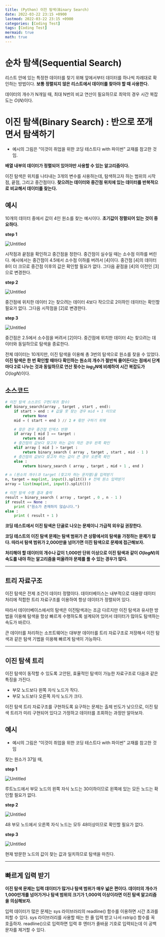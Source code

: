 ```yaml
---
title: (Python) 이진 탐색(Binary Search)
date: 2022-03-22 23:15 +0900
lastmod: 2022-03-22 23:15 +0900
categories: [Coding Test]
tags: [Coding Test]
mermaid: true
math: true
---
```


# 순차 탐색(Sequential Search)

리스트 안에 있는 특정한 데이터를 찾기 위해 앞에서부터 데이터를 하나씩 차례대로 확인하는 방법이다. **보통 정렬되지 않은 리스트에서 데이터를 찾아야 할 때 사용한다.** 

데이터의 개수가 N개일 때, 최대 N번의 비교 연산이 필요하므로 최악의 경우 시간 복잡도는 $O(N)$이다.

# 이진 탐색(Binary Search) : **반으로 쪼개면서 탐색하기**

- 예시의 그림은 “이것이 취업을 위한 코딩 테스트다 with 파이썬” 교재를 참고한 것임.

**배열 내부의 데이터가 정렬되어 있어야만 사용할 수 있는 알고리즘이다.** 

이진 탐색은 위치를 나타내는 3개의 변수를 사용하는데, 탐색하고자 하는 범위의 시작점, 끝점, 그리고 중간점이다. **찾으려는 데이터와 중간점 위치에 있는 데이터를 반복적으로 비교해서 데이터를 찾는다.**

## 예시

10개의 데이터 중에서 값이 4인 원소를 찾는 예시이다. **초기값이 정렬되어 있는 것이 중요하다.**

**step 1**

![Untitled](/assets/img/2022-03-22-binarySearch1/Untitled.png)

시작점과 끝점을 확인하고 중간점을 정한다. 중간점이 실수일 때는 소수점 이하를 버린다. 예시에서는 중간점이 4.5에서 소수점 이하를 버려서 [4]이다. 중간점 [4]의 데이터 8이 더 크므로 중간점 이후의 값은 확인할 필요가 없다. 그다음 끝점을 [4]의 이전인 [3]으로 변경한다.

**step 2**

![Untitled](/assets/img/2022-03-22-binarySearch1/Untitled%201.png)

중간점에 위치한 데이터 2는 찾으려는 데이터 4보다 작으므로 2이하인 데이터는 확인할 필요가 없다. 그다음 시작점을 [2]로 변경한다. 

**step 3**

![Untitled](/assets/img/2022-03-22-binarySearch1/Untitled%202.png)

중간점은 2.5에서 소수점을 버려서 [2]이다. 중간점에 위치한 데이터 4는 찾으려는 데이터와 동일하므로 탐색을 종료한다. 

전체 데이터는 10개지만, 이진 탐색을 이용해 총 3번의 탐색으로 원소를 찾을 수 있었다. **이진 탐색은 한 번 확인할 때마다 확인하는 원소의 개수가 절반씩 줄어든다는 점에서 단계마다 2로 나누는 것과 동일하므로 연산 횟수는 $log_2N$에 비례하여 시간 복잡도가** $O(logN)$이다. 

## 소스코드

```python
# 이진 탐색 소스코드 구현(재귀 함수)
def binary_search(array , target , start , end):
    if start > end : # 값을 못 찾는 경우 mid + 1 이므로
        return None 
    mid = ( start + end ) // 2 # 몫만 구하기 위해

    # 찾은 경우 중간점 인덱스 반환
    if array [ mid ] == target :
        return mid
    # 중간점의 값보다 찾고자 하는 값이 작은 경우 왼쪽 확인
    elif array [ mid ] > target :
        return binary_search ( array , target , start , mid - 1 ) 
    # 중간점의 값보다 찾고자 하는 값이 큰 경우 오른쪽 확인
    else :
        return binary_search ( array , target , mid + 1 , end )

# n (원소의 개수)과 target (찾고자 하는 문자열)을 입력받기
n, target = map(int, input().split()) # 전체 원소 입력받기
array = list(map(int, input().split()))

# 이진 탐색 수행 결과 출력
result = binary_search ( array , target , 0 , n - 1 )
if result == None :
    print ("원소가 존재하지 않습니다.")
else :
    print ( result + 1 )
```

**코딩 테스트에서 이진 탐색은 단골로 나오는 문제이니 가급적 외우길 권장한다.** 

**코딩 테스트의 이진 탐색 문제는 탐색 범위가 큰 상황에서의 탐색을 가정하는 문제가 많다. 따라서 탐색 범위가 2,000만을 넘어가면 이진 탐색으로 문제에 접근해보자.** 

**처리해야 할 데이터의 개수나 값이 1,000만 단위 이상으로 이진 탐색과 같이 $O(logN)$의 속도를 내야 하는 알고리즘을 떠올려야 문제를 풀 수 있는 경우가 많다.** 

---

## 트리 자료구조

이진 탐색은 전제 조건이 데이터 정렬이다. 데이터베이스는 내부적으로 대용량 데이터 처리에 적합한 트리 자료구조를 이용하여 항상 데이터가 정렬되어 있다. 

따라서 데이터베이스에서의 탐색은 이진탐색과는 조금 다르지만 이진 탐색과 유사한 방법을 이용해 탐색을 항상 빠르게 수행하도록 설계되어 있어서 데이터가 많아도 탐색하는 속도가 바르다.

큰 데이터를 처리하는 소프트웨어는 대부분 데이터를 트리 자료구조로 저장해서 이진 탐색과 같은 탐색 기법을 이용해 빠르게 탐색이 가능하다. 

---

## 이진 탐색 트리

이진 탐색이 동작할 수 있도록 고안된, 효율적인 탐색이 가능한 자료구조로 다음과 같은 특징을 가진다.

- 부모 노드보다 왼쪽 자식 노드가 작다.
- 부모 노드보다 오른쪽 자식 노드가 크다.

이진 탐색 트리 자료구조를 구현하도록 요구하는 문제는 출제 빈도가 낮으므로, 이진 탐색 트리가 미리 구현되어 있다고 가정하고 데이터를 조회하는 과정만 알아보자.

## 예시

- 예시의 그림은 “이것이 취업을 위한 코딩 테스트다 with 파이썬” 교재를 참고한 것임

찾는 원소가 37일 때,

**step 1**

![Untitled](/assets/img/2022-03-22-binarySearch1/Untitled%203.png)

루트노드에서 부모 노드의 왼쪽 자식 노드는 30이하이므로 왼쪽에 있는 모든 노드는 확인할 필요가 없다. 

**step 2**

![Untitled](/assets/img/2022-03-22-binarySearch1/Untitled%204.png)

48 부모 노드에서 오른쪽 자식 노드는 모두 48이상이므로 확인할 필요가 없다. 

**step 3**

![Untitled](/assets/img/2022-03-22-binarySearch1/Untitled%205.png)

현재 방문한 노드의 값이 찾는 값과 일치하므로 탐색을 마친다.

---

## 빠르게 입력 받기

**이진 탐색 문제는 입력 데이터가 많거나 탐색 범위가 매우 넓은 편이다. 데이터의 개수가 1,000만개를 넘어가거나 탐색 범위의 크기가 1,000억 이상이라면 이진 탐색 알고리즘을 의심해보자.**

입력 데이터가 많은 문제는 sys 라이브러리의 readline() 함수를 이용하면 시간 초과를 피할 수 있다. sys 라이브러리를 사용할 때는 한 줄 입력 받고 나서 rstrip() 함수를 꼭 호출하자. readline()으로 입력하면 입력 후 엔터가 줄바꿈 기호로 입력되는데 이 공백 문자를 제거할 수 있다.